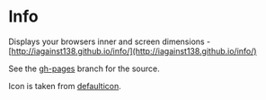 Info
====

Displays your browsers inner and screen dimensions - [http://iagainst138.github.io/info/](http://iagainst138.github.io/info/)

See the [gh-pages](https://github.com/iagainst138/info/tree/gh-pages) branch for the source.

Icon is taken from [defaulticon](http://www.defaulticon.com/).
